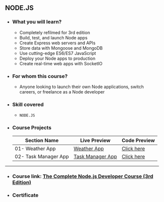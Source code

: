## NODE.JS

- ### What you will learn?

  - Completely refilmed for 3rd edition
  - Build, test, and launch Node apps
  - Create Express web servers and APIs
  - Store data with Mongoose and MongoDB
  - Use cutting-edge ES6/ES7 JavaScript
  - Deploy your Node apps to production
  - Create real-time web apps with SocketIO

- ### For whom this course?
  - Anyone looking to launch their own Node applications, switch careers, or freelance as a Node developer
- ### Skill covered

  - `NODE.JS`

- ### Course Projects

  | Section Name    | Live Preview                                          | Code Preview              |
  | --------------- | ----------------------------------------------------- | ------------------------- |
  | 01- Weather App | [Weather App](https://weathera-app101.herokuapp.com/) | [Click here](web-server/) |
  | 02- Task Manager App | [Task Manager App]() | [Click here]()

---

- ### Course link: [The Complete Node.js Developer Course (3rd Edition)](https://www.udemy.com/course/the-complete-nodejs-developer-course-2/)

- ### Certificate

<div align="center">
 
</div>
